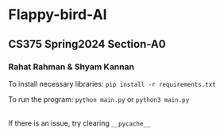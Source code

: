 # Flappy-bird-AI
## CS375 Spring2024 Section-A0
### Rahat Rahman & Shyam Kannan

To install necessary libraries: `pip install -r requirements.txt` <br />

To run the program: `python main.py` or `python3 main.py` <br />

<br /> If there is an issue, try clearing `__pycache__` <br />
